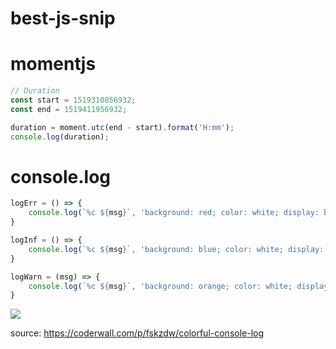 # best-js-snip






# momentjs
``` javascript
// Duration 
const start = 1519310856932;
const end = 1519411956932;

duration = moment.utc(end - start).format('H:mm');
console.log(duration);
```

# console.log 

``` javascript
logErr = () => {
    console.log(`%c ${msg}`, 'background: red; color: white; display: block;');
}

logInf = () => {
    console.log(`%c ${msg}`, 'background: blue; color: white; display: block;');
}

logWarn = (msg) => {
    console.log(`%c ${msg}`, 'background: orange; color: white; display: block;');
}
```
![](https://coderwall-assets-0.s3.amazonaws.com/uploads/picture/file/1146/Screen_shot_2013-01-16_at_5.40.03_PM.png)

source: https://coderwall.com/p/fskzdw/colorful-console-log
